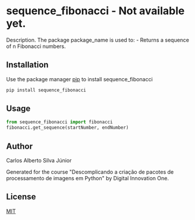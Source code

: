 # sequence_fibonacci - Not available yet.

Description. 
The package package_name is used to:
	- Returns a sequence of n Fibonacci numbers.

## Installation

Use the package manager [pip](https://pip.pypa.io/en/stable/) to install sequence_fibonacci

```bash
pip install sequence_fibonacci
```

## Usage

```python
from sequence_fibonacci import fibonacci
fibonacci.get_sequence(startNumber, endNumber)
```

## Author
Carlos Alberto Silva Júnior

Generated for the course "Descomplicando a criação de pacotes de processamento de imagens em Python" by Digital Innovation One.

## License
[MIT](https://choosealicense.com/licenses/mit/)
